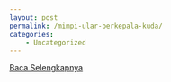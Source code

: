 ```yaml
---
layout: post
permalink: /mimpi-ular-berkepala-kuda/
categories:
    - Uncategorized
---
```


[Baca Selengkapnya](/10)